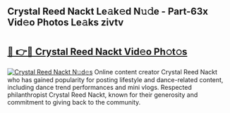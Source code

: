 ## Crystal Reed Nackt Le𝚊k𝚎d N𝚞𝚍e - Part-63x Vid𝚎o Photos Le𝚊ks zivtv

# <h2><a href="http://fb9qt5.evod.top/?m=Crystal+Reed+Nackt">🔗 👉🔴 Crystal Reed Nackt Vid𝚎o Ph𝚘t𝚘s</a></h2>

[![Crystal Reed Nackt N𝚞d𝚎s](https://i.imgur.com/8V9OHl7.gif)](http://fb9qt5.evod.top/?m=Crystal+Reed+Nackt)
Online content creator Crystal Reed Nackt who has gained popularity for posting lifestyle and dance-related content, including dance trend performances and mini vlogs. Respected philanthropist Crystal Reed Nackt, known for their generosity and commitment to giving back to the community. 
